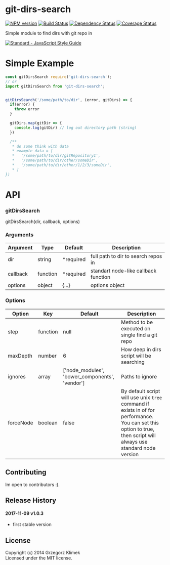 # git-dirs-search

[![NPM version](https://badge.fury.io/js/git-dirs-search.svg)](http://badge.fury.io/js/git-dirs-search)
[![Build Status](https://travis-ci.org/kfiku/git-dirs-search.svg)](https://travis-ci.org/kfiku/git-dirs-search) [![Dependency Status](https://david-dm.org/kfiku/git-dirs-search/dev-status.svg)](https://david-dm.org/kfiku/git-dirs-search)
[![Coverage Status](https://coveralls.io/repos/github/kfiku/git-dirs-search/badge.svg?branch=master)](https://coveralls.io/github/kfiku/git-dirs-search?branch=master)


Simple module to find dirs with git repo in

[![Standard - JavaScript Style Guide](https://cdn.rawgit.com/feross/standard/master/badge.svg)](https://github.com/feross/standard)

# Simple Example

```js
const gitDirsSearch require('git-dirs-search');
// or
import gitDirsSearch from 'git-dirs-search';


gitDirsSearch('/some/path/to/dir', (error, gitDirs) => {
  if(error) {
    throw error
  }

  gitDirs.map(gitDir => {
    console.log(gitDir) // log out directory path (string)
  })

  /**
   * do some think with data
   * example data = [
   *   '/some/path/to/dir/gitRepository1',
   *   '/some/path/to/dir/other/someDir',
   *   '/some/path/to/dir/other/1/2/3/someDir',
   * ]
})
```

# API

### gitDirsSearch
gitDirsSearch(dir, callback, options)

### Arguments
| Argument    | Type     | Default   | Description
| ------------| -------- | --------- | ------------------
| dir         | string   | *required | full path to dir to search repos in
| callback    | function | *required | standart node-like callback function
| options     | object   | {...}     | options object

### Options
| Option      | Key      | Default   | Description
| ------------| -------- | --------- | ------------------
| step        | function | null      | Method to be executed on single find a git repo
| maxDepth    | number   | 6         | How deep in dirs script will be searching
| ignores     | array    | ['node_modules', 'bower_components', 'vendor'] | Paths to ignore
| forceNode   | boolean  | false | By default script will use unix `tree` command if exists in of for performance. You can set this option to true, then script will always use standard node version


## Contributing

Im open to contributors :).


## Release History

#### 2017-11-09 v1.0.3
 * first stable version


## License

Copyright (c) 2014 Grzegorz Klimek  
Licensed under the MIT license.
